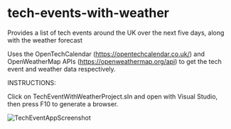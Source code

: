 # tech-events-with-weather
Provides a list of tech events around the UK over the next five days, along with the weather forecast

Uses the OpenTechCalendar (https://opentechcalendar.co.uk/) and OpenWeatherMap APIs (https://openweathermap.org/api) to get the tech event and weather data respectively. 

INSTRUCTIONS:

Click on TechEventWithWeatherProject.sln and open with Visual Studio, then press F10 to generate a browser.

![TechEventAppScreenshot](https://user-images.githubusercontent.com/59927061/139216475-eca89aa3-ea67-451b-a2df-acb4306534eb.PNG)

